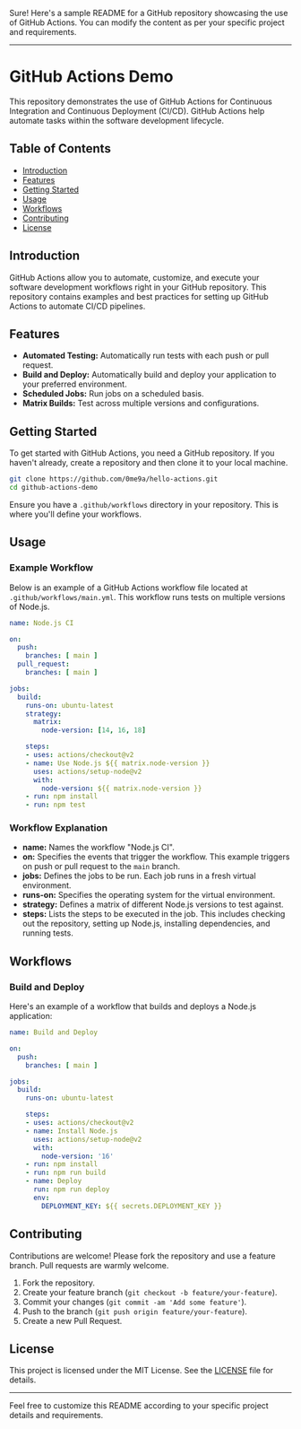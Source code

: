 Sure! Here's a sample README for a GitHub repository showcasing the use of GitHub Actions. You can modify the content as per your specific project and requirements.

---

# GitHub Actions Demo

This repository demonstrates the use of GitHub Actions for Continuous Integration and Continuous Deployment (CI/CD). GitHub Actions help automate tasks within the software development lifecycle.

## Table of Contents
- [Introduction](#introduction)
- [Features](#features)
- [Getting Started](#getting-started)
- [Usage](#usage)
- [Workflows](#workflows)
- [Contributing](#contributing)
- [License](#license)

## Introduction

GitHub Actions allow you to automate, customize, and execute your software development workflows right in your GitHub repository. This repository contains examples and best practices for setting up GitHub Actions to automate CI/CD pipelines.

## Features

- **Automated Testing:** Automatically run tests with each push or pull request.
- **Build and Deploy:** Automatically build and deploy your application to your preferred environment.
- **Scheduled Jobs:** Run jobs on a scheduled basis.
- **Matrix Builds:** Test across multiple versions and configurations.

## Getting Started

To get started with GitHub Actions, you need a GitHub repository. If you haven't already, create a repository and then clone it to your local machine.

```bash
git clone https://github.com/0me9a/hello-actions.git
cd github-actions-demo
```

Ensure you have a `.github/workflows` directory in your repository. This is where you'll define your workflows.

## Usage

### Example Workflow

Below is an example of a GitHub Actions workflow file located at `.github/workflows/main.yml`. This workflow runs tests on multiple versions of Node.js.

```yaml
name: Node.js CI

on:
  push:
    branches: [ main ]
  pull_request:
    branches: [ main ]

jobs:
  build:
    runs-on: ubuntu-latest
    strategy:
      matrix:
        node-version: [14, 16, 18]

    steps:
    - uses: actions/checkout@v2
    - name: Use Node.js ${{ matrix.node-version }}
      uses: actions/setup-node@v2
      with:
        node-version: ${{ matrix.node-version }}
    - run: npm install
    - run: npm test
```

### Workflow Explanation

- **name:** Names the workflow "Node.js CI".
- **on:** Specifies the events that trigger the workflow. This example triggers on push or pull request to the `main` branch.
- **jobs:** Defines the jobs to be run. Each job runs in a fresh virtual environment.
- **runs-on:** Specifies the operating system for the virtual environment.
- **strategy:** Defines a matrix of different Node.js versions to test against.
- **steps:** Lists the steps to be executed in the job. This includes checking out the repository, setting up Node.js, installing dependencies, and running tests.

## Workflows

### Build and Deploy

Here's an example of a workflow that builds and deploys a Node.js application:

```yaml
name: Build and Deploy

on:
  push:
    branches: [ main ]

jobs:
  build:
    runs-on: ubuntu-latest

    steps:
    - uses: actions/checkout@v2
    - name: Install Node.js
      uses: actions/setup-node@v2
      with:
        node-version: '16'
    - run: npm install
    - run: npm run build
    - name: Deploy
      run: npm run deploy
      env:
        DEPLOYMENT_KEY: ${{ secrets.DEPLOYMENT_KEY }}
```

## Contributing

Contributions are welcome! Please fork the repository and use a feature branch. Pull requests are warmly welcome.

1. Fork the repository.
2. Create your feature branch (`git checkout -b feature/your-feature`).
3. Commit your changes (`git commit -am 'Add some feature'`).
4. Push to the branch (`git push origin feature/your-feature`).
5. Create a new Pull Request.

## License

This project is licensed under the MIT License. See the [LICENSE](LICENSE) file for details.

---

Feel free to customize this README according to your specific project details and requirements.
